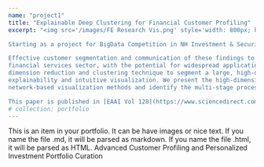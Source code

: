 ```yaml
---
name: "project1"
title: "Explainable Deep Clustering for Financial Customer Profiling"
excerpt: "<img src='/images/FE Research Vis.png' style='width: 800px; height: auto;'><br/><br/>

Starting as a project for BigData Competition in NH Investment & Securities with the topic of Advanced Customer Profiling and Personalized Investment Portfolio Curation, I extended our project with teammates into an academic research initiative using high-dimensional cross-sectional data from Korea Institute of Public Finance. <br/><br/>

Effective customer segmentation and communication of these findings to non-experts is a pressing task in the 
financial services sector, with the potential for widespread applications. This study employs a three-stage 
dimension reduction and clustering technique to segment a large, high-dimensional dataset, emphasizing 
explainability and intuitive visualization. We present the high-dimensional data and feature set using novel 
network-based visualization methods and identify the multi-stage process’s optimal configuration. Finally, we derive investment portfolios for each segment to demonstrate an expert system application in financial investment advisory to underscore the importance of explainable segmentations. <br/><br/>

This paper is published in [EAAI Vol 128](https://www.sciencedirect.com/science/article/abs/pii/S0952197623015622?via%3Dihub). Using these findings, I also presented a [poster](../files/2023_IE_Frontier_Poster_BONWOO_KOO.pdf) in IE Frontier, an internal research poster competition in KAIST ISE Department. Also, I have applied this framework to cluster financial securities including stock, and wrote a paper on [Stock Deep Clustering and its application to Fama-French Factor Model](../files/Stock_Deep_Clustering.pdf)."
# collection: portfolio
---
```


This is an item in your portfolio. It can be have images or nice text. If you name the file .md, it will be parsed as markdown. If you name the file .html, it will be parsed as HTML. Advanced Customer Profiling and Personalized Investment Portfolio Curation<br/>
